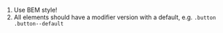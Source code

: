1. Use BEM style!
2. All elements should have a modifier version with a default, e.g. `.button .button--default`
